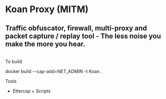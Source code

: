 # Koan Proxy (MITM)
## Traffic obfuscator, firewall, multi-proxy and packet capture / replay tool - The less noise you make the more you hear.
<br>
To build
 
  docker build --cap-add=NET_ADMIN -t Koan . 

Tools

- Ettercap + Scripts